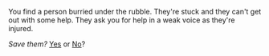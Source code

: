 You find a person burried under the rubble. They're stuck and they can't get out with some help. They ask you for help in a weak voice as they're injured.

_Save them?_ [Yes](save-them.md) or [No](no-save.md)?
